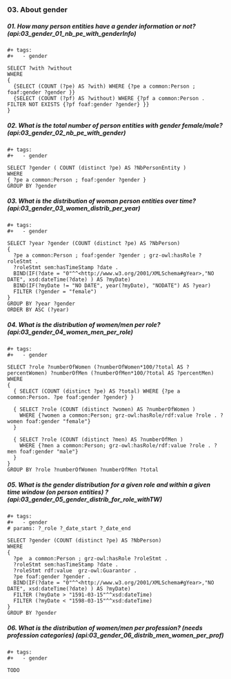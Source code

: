 ### 03. About gender

##### 01. How many person entities have a gender information or not? (api:03_gender_01_nb_pe_with_genderInfo)
```sparql
#+ tags:
#+   - gender

SELECT ?with ?without
WHERE
{
  {SELECT (COUNT (?pe) AS ?with) WHERE {?pe a common:Person ; foaf:gender ?gender }}
  {SELECT (COUNT (?pf) AS ?without) WHERE {?pf a common:Person . FILTER NOT EXISTS {?pf foaf:gender ?gender} }}
}
```

##### 02. What is the total number of person entities with gender female/male? (api:03_gender_02_nb_pe_with_gender)
```sparql
#+ tags:
#+   - gender

SELECT ?gender ( COUNT (distinct ?pe) AS ?NbPersonEntity )
WHERE
{ ?pe a common:Person ; foaf:gender ?gender }
GROUP BY ?gender
```

##### 03. What is the distribution of woman person entities over time? (api:03_gender_03_women_distrib_per_year)
```sparql
#+ tags:
#+   - gender

SELECT ?year ?gender (COUNT (distinct ?pe) AS ?NbPerson)
{
  ?pe a common:Person ; foaf:gender ?gender ; grz-owl:hasRole ?roleStmt .
  ?roleStmt sem:hasTimeStamp ?date .
  BIND(IF(?date = "0"^^<http://www.w3.org/2001/XMLSchema#gYear>,"NO DATE", xsd:dateTime(?date) ) AS ?myDate)
  BIND(IF(?myDate != "NO DATE", year(?myDate), "NODATE") AS ?year)
  FILTER (?gender = "female")
}
GROUP BY ?year ?gender
ORDER BY ASC (?year)
```

##### 04. What is the distribution of women/men per role? (api:03_gender_04_women_men_per_role)
```sparql
#+ tags:
#+   - gender

SELECT ?role ?numberOfWomen (?numberOfWomen*100/?total AS ?percentWomen) ?numberOfMen (?numberOfMen*100/?total AS ?percentMen)
WHERE
{
  { SELECT (COUNT (distinct ?pe) AS ?total) WHERE {?pe a common:Person. ?pe foaf:gender ?gender} }

  { SELECT ?role (COUNT (distinct ?women) AS ?numberOfWomen )
    WHERE {?women a common:Person; grz-owl:hasRole/rdf:value ?role . ?women foaf:gender "female"}
  }

  { SELECT ?role (COUNT (distinct ?men) AS ?numberOfMen )
    WHERE {?men a common:Person; grz-owl:hasRole/rdf:value ?role . ?men foaf:gender "male"}
  }
}
GROUP BY ?role ?numberOfWomen ?numberOfMen ?total
```

##### 05. What is the gender distribution for a given role and within a given time window (on person entities) ? (api:03_gender_05_gender_distrib_for_role_withTW)
```sparql
#+ tags:
#+   - gender
# params: ?_role ?_date_start ?_date_end

SELECT ?gender (COUNT (distinct ?pe) AS ?NbPerson)
WHERE
{
  ?pe  a common:Person ; grz-owl:hasRole ?roleStmt .
  ?roleStmt sem:hasTimeStamp ?date .
  ?roleStmt rdf:value  grz-owl:Guarantor .
  ?pe foaf:gender ?gender .
  BIND(IF(?date = "0"^^<http://www.w3.org/2001/XMLSchema#gYear>,"NO DATE", xsd:dateTime(?date) ) AS ?myDate)
  FILTER (?myDate > "1591-03-15"^^xsd:dateTime)
  FILTER (?myDate < "1598-03-15"^^xsd:dateTime)
}
GROUP BY ?gender
```

##### 06. What is the distribution of women/men per profession? (needs profession categories) (api:03_gender_06_distrib_men_women_per_prof)
```sparql
#+ tags:
#+   - gender

TODO
```
